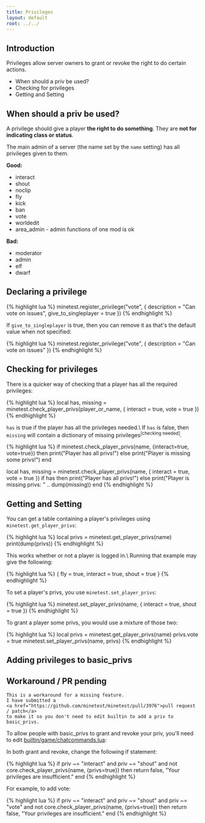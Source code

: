 ```yaml
---
title: Privileges
layout: default
root: ../../
---
```


## Introduction

Privileges allow server owners to grant or revoke the right to do certain
actions.

* When should a priv be used?
* Checking for privileges
* Getting and Setting

## When should a priv be used?

A privilege should give a player **the right to do something**.
They are **not for indicating class or status**.

The main admin of a server (the name set by the `name` setting) has all privileges
given to them.

**Good:**

* interact
* shout
* noclip
* fly
* kick
* ban
* vote
* worldedit
* area_admin - admin functions of one mod is ok

**Bad:**

* moderator
* admin
* elf
* dwarf

## Declaring a privilege

{% highlight lua %}
minetest.register_privilege("vote", {
	description = "Can vote on issues",
	give_to_singleplayer = true
})
{% endhighlight %}

If `give_to_singleplayer` is true, then you can remove it as that's the default
value when not specified:

{% highlight lua %}
minetest.register_privilege("vote", {
	description = "Can vote on issues"
})
{% endhighlight %}

## Checking for privileges

There is a quicker way of checking that a player has all the required privileges:

{% highlight lua %}
local has, missing = minetest.check_player_privs(player_or_name,  {
	interact = true,
	vote = true })
{% endhighlight %}

`has` is true if the player has all the privileges needed.\\
If `has` is false, then `missing` will contain a dictionary
of missing privileges<sup>[checking needed]</sup>.

{% highlight lua %}
if minetest.check_player_privs(name, {interact=true, vote=true}) then
	print("Player has all privs!")
else
	print("Player is missing some privs!")
end

local has, missing = minetest.check_player_privs(name, {
	interact = true,
	vote = true })
if has then
	print("Player has all privs!")
else
	print("Player is missing privs: " .. dump(missing))
end
{% endhighlight %}

## Getting and Setting

You can get a table containing a player's privileges using `minetest.get_player_privs`:

{% highlight lua %}
local privs = minetest.get_player_privs(name)
print(dump(privs))
{% endhighlight %}

This works whether or not a player is logged in.\\
Running that example may give the following:

{% highlight lua %}
{
	fly = true,
	interact = true,
	shout = true
}
{% endhighlight %}

To set a player's privs, you use `minetest.set_player_privs`:

{% highlight lua %}
minetest.set_player_privs(name, {
	interact = true,
	shout = true })
{% endhighlight %}

To grant a player some privs, you would use a mixture of those two:

{% highlight lua %}
local privs = minetest.get_player_privs(name)
privs.vote = true
minetest.set_player_privs(name, privs)
{% endhighlight %}

## Adding privileges to basic_privs

<div class="notice">
	<h2>Workaround / PR pending</h2>

	This is a workaround for a missing feature.
	I have submitted a
	<a href="https://github.com/minetest/minetest/pull/3976">pull request / patch</a>
	to make it so you don't need to edit builtin to add a priv to basic_privs.
</div>

To allow people with basic_privs to grant and revoke your priv, you'll
need to edit [builtin/game/chatcommands.lua](https://github.com/minetest/minetest/blob/master/builtin/game/chatcommands.lua#L164-L252):

In both grant and revoke, change the following if statement:

{% highlight lua %}
if priv ~= "interact" and priv ~= "shout" and
		not core.check_player_privs(name, {privs=true}) then
	return false, "Your privileges are insufficient."
end
{% endhighlight %}

For example, to add vote:

{% highlight lua %}
if priv ~= "interact" and priv ~= "shout" and priv ~= "vote" and
		not core.check_player_privs(name, {privs=true}) then
	return false, "Your privileges are insufficient."
end
{% endhighlight %}
